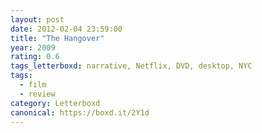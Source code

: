```yaml
---
layout: post 
date: 2012-02-04 23:59:00
title: "The Hangover"
year: 2009
rating: 0.6
tags_letterboxd: narrative, Netflix, DVD, desktop, NYC
tags:
  - film
  - review
category: Letterboxd
canonical: https://boxd.it/2Y1d
---
```

